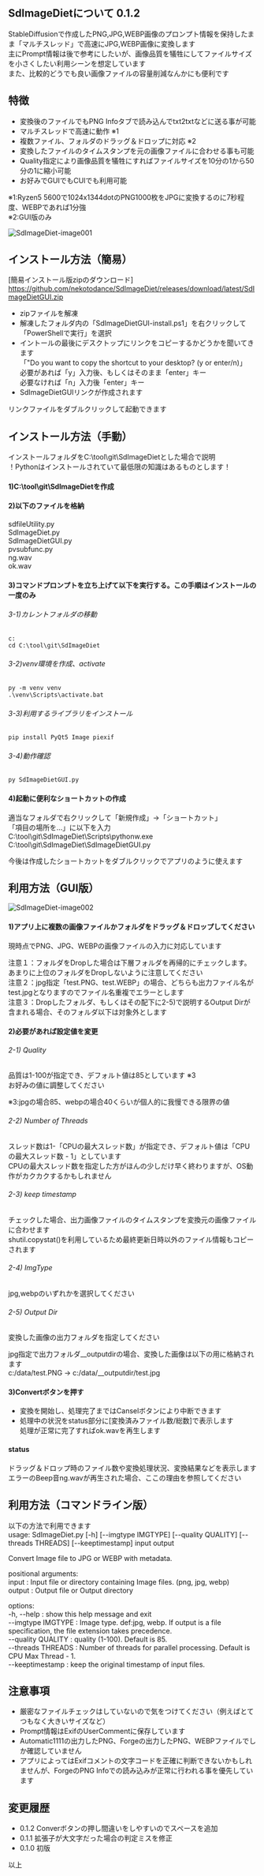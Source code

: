## SdImageDietについて 0.1.2
StableDiffusionで作成したPNG,JPG,WEBP画像のプロンプト情報を保持したまま「マルチスレッド」で高速にJPG,WEBP画像に変換します  
主にPrompt情報は後で参考にしたいが、画像品質を犠牲にしてファイルサイズを小さくしたい利用シーンを想定しています  
また、比較的どうでも良い画像ファイルの容量削減なんかにも便利です  

## 特徴
- 変換後のファイルでもPNG Infoタブで読み込んでtxt2txtなどに送る事が可能  
- マルチスレッドで高速に動作 ※1  
- 複数ファイル、フォルダのドラッグ＆ドロップに対応 ※2  
- 変換したファイルのタイムスタンプを元の画像ファイルに合わせる事も可能  
- Quality指定により画像品質を犠牲にすればファイルサイズを10分の1から50分の1に縮小可能  
- お好みでGUIでもCUIでも利用可能  

※1:Ryzen5 5600で1024x1344dotのPNG1000枚をJPGに変換するのに7秒程度、WEBPであれば1分強  
※2:GUI版のみ

![SdImageDiet-image001](docs/SdImageDiet-image001.jpg)

## インストール方法（簡易）
[簡易インストール版zipのダウンロード] https://github.com/nekotodance/SdImageDiet/releases/download/latest/SdImageDietGUI.zip

- zipファイルを解凍
- 解凍したフォルダ内の「SdImageDietGUI-install.ps1」を右クリックして「PowerShellで実行」を選択
- イントールの最後にデスクトップにリンクをコピーするかどうかを聞いてきます  
「"Do you want to copy the shortcut to your desktop? (y or enter/n)」  
必要があれば「y」入力後、もしくはそのまま「enter」キー  
必要なければ「n」入力後「enter」キー  
- SdImageDietGUIリンクが作成されます

リンクファイルをダブルクリックして起動できます

## インストール方法（手動）
インストールフォルダをC:\tool\git\SdImageDietとした場合で説明  
！Pythonはインストールされていて最低限の知識はあるものとします！  

#### 1)C:\tool\git\SdImageDietを作成
#### 2)以下のファイルを格納
  sdfileUtility.py  
  SdImageDiet.py  
  SdImageDietGUI.py  
  pvsubfunc.py  
  ng.wav  
  ok.wav  

#### 3)コマンドプロンプトを立ち上げて以下を実行する。この手順はインストールの一度のみ
###### 3-1)カレントフォルダの移動
    c:
    cd C:\tool\git\SdImageDiet
###### 3-2)venv環境を作成、activate
    py -m venv venv
    .\venv\Scripts\activate.bat
###### 3-3)利用するライブラリをインストール
    pip install PyQt5 Image piexif
###### 3-4)動作確認
    py SdImageDietGUI.py
    
#### 4)起動に便利なショートカットの作成
  適当なフォルダで右クリックして「新規作成」->「ショートカット」  
「項目の場所を...」に以下を入力
  C:\tool\git\SdImageDiet\Scripts\pythonw.exe C:\tool\git\SdImageDiet\SdImageDietGUI.py  
  
  今後は作成したショートカットをダブルクリックでアプリのように使えます  

## 利用方法（GUI版）
![SdImageDiet-image002](docs/SdImageDiet-image002.jpg)
#### 1)アプリ上に複数の画像ファイルかフォルダをドラッグ＆ドロップしてください  
現時点でPNG、JPG、WEBPの画像ファイルの入力に対応しています  

注意１：フォルダをDropした場合は下層フォルダを再帰的にチェックします。あまりに上位のフォルダをDropしないように注意してください  
注意２：jpg指定「test.PNG、test.WEBP」の場合、どちらも出力ファイル名がtest.jpgとなりますのでファイル名重複でエラーとします  
注意３：Dropしたフォルダ、もしくはその配下に2-5)で説明するOutput Dirが含まれる場合、そのフォルダ以下は対象外とします  

#### 2)必要があれば設定値を変更  
###### 2-1) Quality
品質は1-100が指定でき、デフォルト値は85としています ※3  
お好みの値に調整してください  

※3:jpgの場合85、webpの場合40くらいが個人的に我慢できる限界の値  

###### 2-2) Number of Threads
スレッド数は1-「CPUの最大スレッド数」が指定でき、デフォルト値は「CPUの最大スレッド数 - 1」としています  
CPUの最大スレッド数を指定した方がほんの少しだけ早く終わりますが、OS動作がカクカクするかもしれません  

###### 2-3) keep timestamp
チェックした場合、出力画像ファイルのタイムスタンプを変換元の画像ファイルに合わせます  
shutil.copystat()を利用しているため最終更新日時以外のファイル情報もコピーされます  

###### 2-4) ImgType
jpg,webpのいずれかを選択してください  

###### 2-5) Output Dir
変換した画像の出力フォルダを指定してください  

jpg指定で出力フォルダ__outputdirの場合、変換した画像は以下の用に格納されます  
c:/data/test.PNG -> c:/data/__outputdir/test.jpg

#### 3)Convertボタンを押す  
- 変換を開始し、処理完了まではCanselボタンにより中断できます  
- 処理中の状況をstatus部分に[変換済みファイル数/総数]で表示します  
処理が正常に完了すればok.wavを再生します  

#### status
ドラッグ＆ドロップ時のファイル数や変換処理状況、変換結果などを表示します  
エラーのBeep音ng.wavが再生された場合、ここの理由を参照してください  

## 利用方法（コマンドライン版）
以下の方法で利用できます  
usage: SdImageDiet.py [-h] [--imgtype IMGTYPE] [--quality QUALITY] [--threads THREADS] [--keeptimestamp] input output  
  
Convert Image file to JPG or WEBP with metadata.  
  
positional arguments:  
  input              : Input file or directory containing Image files. (png, jpg, webp)  
  output             : Output file or Output directory  
  
options:  
  -h, --help         : show this help message and exit  
  --imgtype IMGTYPE  : Image type. def:jpg, webp. If output is a file specification, the file extension takes precedence.  
  --quality QUALITY  : quality (1-100). Default is 85.  
  --threads THREADS  : Number of threads for parallel processing. Default is CPU Max Thread - 1.  
  --keeptimestamp    : keep the original timestamp of input files.  

## 注意事項
- 厳密なファイルチェックはしていないので気をつけてください（例えばとてつもなく大きいサイズなど）  
- Prompt情報はExifのUserCommentに保存しています  
- Automatic1111の出力したPNG、Forgeの出力したPNG、WEBPファイルでしか確認していません  
- アプリによってはExifコメントの文字コードを正確に判断できないかもしれませんが、ForgeのPNG Infoでの読み込みが正常に行われる事を優先しています  

## 変更履歴
- 0.1.2 Converボタンの押し間違いをしやすいのでスペースを追加
- 0.1.1 拡張子が大文字だった場合の判定ミスを修正
- 0.1.0 初版

以上
